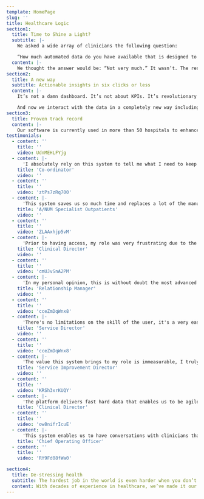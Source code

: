 ```yaml
---
template: HomePage
slug: ''
title: Healthcare Logic
section1:
  title: Time to Shine a Light?
  subtitle: |-
    We asked a wide array of clinicians the following question:

    “How much automated data do you have available that is designed to help you improve the work of your team?”
  content: |-
    We thought the answer would be: “Not very much.” It wasn’t. The response was: “None”.
section2:
  title: A new way
  subtitle: Actionable insights in six clicks or less
  content: |-
    It’s not a damn dashboard. It’s not about KPIs. It’s revolutionary technology that empowers clinical and managerial leaders to collaborate with clarity. With our suite of proprietary algorithms visualising consistent, high-frequency, patient-level data, the best decisions can be made for any given level of resource.

    And now we interact with the data in a completely new way including setting personal thresholds for active monitoring, sharing with colleagues and establishing personable discussion groups.
section3:
  title: Proven track record
  content: |-
    Our software is currently used in more than 50 hospitals to enhance clinical team engagement and support sustainable performance improvement.
testimonials:
  - content: ''
    title: ''
    video: UdnMEHLFYjg
  - content: |-
      'I absolutely rely on this system to tell me what I need to keep an eye on.'
    title: 'Co-ordinator'
    video: ''
  - content: ''
    title: ''
    video: 'ztPs7zRq700'
  - content: |-
      'This system saves us so much time and replaces a lot of the manual entry we used to do. We now have more time to find solutions.'
    title: 'A/NUM Specialist Outpatients'
    video: ''
  - content: ''
    title: ''
    video: 'ZLAAxhjp5vM'
  - content: |-
      'Prior to having access, my role was very frustrating due to the lack of meaningful waiting lists that were regularly updated ... having data on tap has made meaningful inroads into my ability to work with clinical departments as we strive to ensure appropriate service for patients.'
    title: 'Clinical Director'
    video: ''
  - content: ''
    title: ''
    video: 'cmUJvSnA2PM'
  - content: |-
      'In my personal opinion, this is without doubt the most advanced technology used to inform the delivery of healthcare services.'
    title: 'Relationship Manager'
    video: ''
  - content: ''
    title: ''
    video: 'cceZmDqWnx8'
  - content: |-
      'There's no limitations on the skill of the user, it's a very easy system to navigate, it brings together all aspects of the hospital so we can easily monitor, review, and plan, and we can all work together to make that happen'
    title: 'Service Director'
    video: ''
  - content: ''
    title: ''
    video: 'cceZmDqWnx8'
  - content: |-
      'The value this system brings to my role is immeasurable, I truly believe my job would be near impossible without this system'
    title: 'Service Improvement Director'
    video: ''
  - content: ''
    title: ''
    video: 'KRSh3xrKUQY'
  - content: |-
      'The platform delivers fast hard data that enables us to be agile in allocating resources where they are most needed. This platform could be revolutionary for us in health administration'
    title: 'Clinical Director'
  - content: ''
    title: ''
    video: 'ow8nifrIcuE'
  - content: |-
      'This system enables us to have conversations with clinicians that is far more targeted because all the information is in one place'
    title: 'Chief Operating Officer'
  - content: ''
    title: ''
    video: 'RY9Fd08fWa0'

section4:
  title: De-stressing health
  subtitle: The hardest job in the world is even harder when you don’t have the tools you need to make better decisions.
  content: With decades of experience in healthcare, we’ve made it our mission to create a world where you spend no time looking for data, less time stressing and more time improving your clinical system.
---
```

